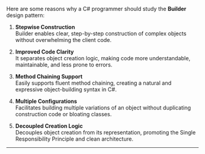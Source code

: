 Here are some reasons why a C# programmer should study the **Builder** design pattern:

1. **Stepwise Construction**  
Builder enables clear, step-by-step construction of complex objects without overwhelming the client code.

2. **Improved Code Clarity**  
It separates object creation logic, making code more understandable, maintainable, and less prone to errors.

3. **Method Chaining Support**  
Easily supports fluent method chaining, creating a natural and expressive object-building syntax in C#.

4. **Multiple Configurations**  
Facilitates building multiple variations of an object without duplicating construction code or bloating classes.

5. **Decoupled Creation Logic**  
Decouples object creation from its representation, promoting the Single Responsibility Principle and clean architecture.

---

